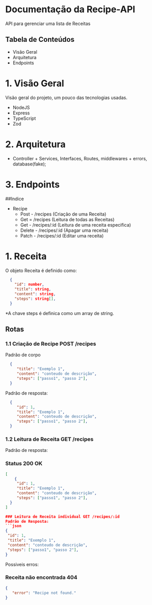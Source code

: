 # Documentação da Recipe-API

 API para gerenciar uma lista de Receitas
## Tabela de Conteúdos
* Visão Geral
* Arquitetura
* Endpoints

# 1. Visão Geral
Visão geral do projeto, um pouco das tecnologias usadas.
* NodeJS
* Express
* TypeScript
* Zod

# 2. Arquitetura
  - Controller + Services, Interfaces, Routes, middlewares + errors, database(fake);

# 3. Endpoints
##Indice
* Recipe
  * Post - /recipes (Criação de uma Receita)
  * Get = /recipes (Leitura de todas as Receitas)
  * Get - /recipes/:id (Leitura de uma receita especifica)
  * Delete - /recipes/:id (Apagar uma receita)
  * Patch - /recipes/:id (Editar uma receita)
 
 
# 1. Receita
O objeto Receita é definido como:
```json
  {
    "id": number,
    "title": string,
    "content": string,
    "steps": string[],
  }
```
*A chave steps é definica como um array de string.

## Rotas
### 1.1 Criação de Recipe POST /recipes
Padrão de corpo
```json
  {
     "title": "Exemplo 1",
     "content": "conteudo de descrição",
     "steps": ["passo1", "passo 2"],
  }

```

Padrão de resposta:
```json
  {
     "id": 1,
     "title": "Exemplo 1",
     "content": "conteudo de descrição",
     "steps": ["passo1", "passo 2"],
  }
```

### 1.2 Leitura de Receita GET /recipes
Padrão de resposta:
### Status 200 OK
```json
[
    {
     "id": 1,
     "title": "Exemplo 1",
     "content": "conteudo de descrição",
     "steps": ["passo1", "passo 2"],
  }
]

### Leitura de Receita individual GET /recipes/:id
Padrão de Resposta:
```json
{
 "id": 1,
 "title": "Exemplo 1",
 "content": "conteudo de descrição",
 "steps": ["passo1", "passo 2"],
}
```
Possiveis erros:
### Receita não encontrada 404
```json
{
   "error": "Recipe not found."
}
```

